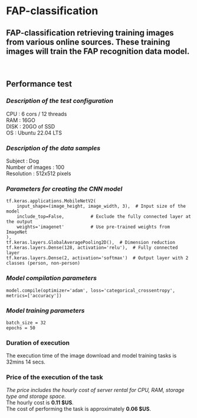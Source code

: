 # FAP-classification
## FAP-classification retrieving training images from various online sources. These training images will train the FAP recognition data model.
<br>

## __Performance test__

### *Description of the test configuration*  
CPU : 6 cors / 12 threads  
RAM : 16GO  
DISK : 20GO of SSD  
OS : Ubuntu 22.04 LTS

### *Description of the data samples*
Subject : Dog  
Number of images : 100  
Resolution : 512x512 pixels

### *Parameters for creating the CNN model*
```
tf.keras.applications.MobileNetV2(
    input_shape=(image_height, image_width, 3),  # Input size of the model
    include_top=False,          # Exclude the fully connected layer at the output
    weights='imagenet'          # Use pre-trained weights from ImageNet
),
tf.keras.layers.GlobalAveragePooling2D(),  # Dimension reduction
tf.keras.layers.Dense(128, activation='relu'),  # Fully connected layer
tf.keras.layers.Dense(2, activation='softmax')  # Output layer with 2 classes (person, non-person)
```

### *Model compilation parameters*
```
model.compile(optimizer='adam', loss='categorical_crossentropy', metrics=['accuracy'])
```

### *Model training parameters*
```
batch_size = 32
epochs = 50
```

### Duration of execution
The execution time of the image download and model training tasks is 32mins 14 secs.

### Price of the execution of the task
*The price includes the hourly cost of server rental for CPU, RAM, storage type and storage space.*  
The hourly cost is **0.11 $US**.  
The cost of performing the task is approximately **0.06 $US**.